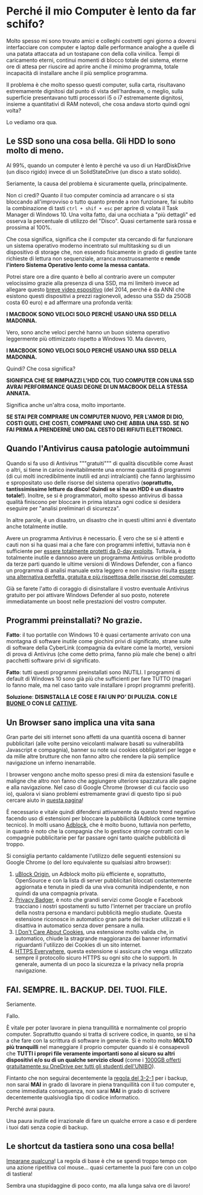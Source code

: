 # Perché il mio Computer è lento da far schifo?

Molto spesso mi sono trovato amici e colleghi costretti ogni giorno a doversi interfacciare con computer e laptop dalle performance analoghe a quelle di una patata attaccata ad un tostapane con della colla vinilica. Tempi di caricamento eterni, continui momenti di blocco totale del sistema, eterne ore di attesa per riuscire ad aprire anche il minimo programma, totale incapacità di installare anche il più semplice programma.

Il problema è che molto spesso questi computer, sulla carta, risultavano estremamente dignitosi dal punto di vista dell'hardware, o meglio, sulla superficie presentavano tutti processori i5 o i7 estremamente dignitosi, insieme a quantitativi di RAM notevoli, che cosa andava storto quindi ogni volta?

Lo vediamo ora qua.

## Le SSD sono una cosa bella. Gli HDD lo sono molto di meno.

Al 99%, quando un computer è lento è perché va uso di un HardDiskDrive \(un disco rigido\) invece di un SolidStateDrive \(un disco a stato solido\).

Seriamente, la causa del problema è sicuramente quella, principalmente.

Non ci credi? Quanto il tuo computer comincia ad arrancare o si sta bloccando all'improvviso o tutto quanto prende a non funzionare, fai subito la combinazione di tasti `ctrl + shif + esc` per aprire di volata il Task Manager di Windows 10. Una volta fatto, dai una occhiata a "più dettagli" ed osserva la percentuale di utilizzo del "Disco". Quasi certamente sarà rossa e prossima al 100%.

Che cosa significa, significa che il computer sta cercando di far funzionare un sistema operativo moderno incentrato sul multitasking su di un dispositivo di storage che, non essendo fisicamente in grado di gestire tante richieste di lettura non sequenziale, arranca mostruosamente e **rende l'intero Sistema Operativo lento come la messa cantata.**

Potrei stare ore a dire quanto è bello al contrario avere un computer velocissimo grazie alla presenza di una SSD, ma mi limiterò invece ad allegare questo [breve video espositivo](https://www.youtube.com/watch?v=YQEjGKYXjw8) \(del 2014, perché è da ANNI che esistono questi dispositivi a prezzi ragionevoli, adesso una SSD da 250GB costa 60 euro\) e ad affermare una profonda verità:

**I MACBOOK SONO VELOCI SOLO PERCHÈ USANO UNA SSD DELLA MADONNA.**

Vero, sono anche veloci perché hanno un buon sistema operativo leggermente più ottimizzato rispetto a Windows 10. Ma davvero,

**I MACBOOK SONO VELOCI SOLO PERCHÈ USANO UNA SSD DELLA MADONNA.**

Quindi? Che cosa significa?

**SIGNIFICA CHE SE RIMPIAZZI L'HDD COL TUO COMPUTER CON UNA SSD AVRAI PERFORMANCE QUASI DEGNE DI UN MACBOOK DELLA STESSA ANNATA.**

Significa anche un'altra cosa, molto importante.

**SE STAI PER COMPRARE UN COMPUTER NUOVO, PER L'AMOR DI DIO, COSTI QUEL CHE COSTI, COMPRANE UNO CHE ABBIA UNA SSD. SE NO FAI PRIMA A PRENDERNE UNO DAL CESTO DEI RIFIUTI ELETTRONICI.**

## Quando l'Antivirus causa patologie autoimmuni

Quando si fa uso di Antivirus """gratuiti""" di qualità discutibile come Avast o altri, si tiene in carico inevitabilmente una enorme quantità di programmi \(di cui molti incredibilmente inutili ed anzi intralcianti\) che fanno larghissimo e spropositato uso delle risorse del sistema operativo \(**soprattutto, tantissimissime letture da disco! Quindi se si ha un HDD è un disastro totale!**\). Inoltre, se si è programmatori, molto spesso antivirus di bassa qualità finiscono per bloccare in prima istanza ogni codice si desidera eseguire per "analisi preliminari di sicurezza".

In altre parole, è un disastro, un disastro che in questi ultimi anni è diventato anche totalmente inutile.

Avere un programma Antivirus è necessario. È vero che se si è attenti e cauti non si ha quasi mai a che fare con programmi infettivi, tuttavia non è sufficiente per [essere totalmente protetti da 0-day exploits](https://www.howtogeek.com/140795/htg-explains-why-you-need-an-antivirus-on-windows-no-matter-how-careful-you-are/). Tuttavia, è totalmente inutile e dannoso avere un programma Antivirus orribile prodotto da terze parti quando le ultime versioni di Windows Defender, con a fianco un programma di analisi manuale extra leggero e non invasivo risulta [essere una alternativa perfetta, gratuita e più rispettosa delle risorse del computer](https://www.howtogeek.com/225385/what%E2%80%99s-the-best-antivirus-for-windows-10-is-windows-defender-good-enough/).

Già se farete l'atto di coraggio di disinstallare il vostro eventuale Antivirus gratuito per poi attivare Windows Defender al suo posto, noterete immediatamente un boost nelle prestazioni del vostro computer.

## Programmi preinstallati? No grazie.

**Fatto**: il tuo portatile con Windows 10 è quasi certamente arrivato con una montagna di software inutile come giochini privi di significato, strane suite di software della CyberLink \(compagnia da evitare come la morte\), versioni di prova di Antivirus \(che come detto prima, fanno più male che bene\) o altri pacchetti software privi di significato.

**Fatto**: tutti questi programmi preinstallati sono INUTILI. I programmi di default di Windows 10 sono già più che sufficienti per fare TUTTO \(magari lo fanno male, ma nel caso tanto vale installare i propri programmi preferiti\).

**Soluzione**: **DISINSTALLA LE COSE E FAI UN PO' DI PULIZIA. CON LE** [**BUONE** ](https://www.thewindowsclub.com/uninstall-preinstalled-apps-games-windows-10-settings)**O CON LE** [**CATTIVE**](https://www.maketecheasier.com/uninstall-pre-installed-apps-windows-10/)**.**

## Un Browser sano implica una vita sana

Gran parte dei siti internet sono affetti da una quantità oscena di banner pubblicitari \(alle volte persino veicolanti malware basati su vulnerabilità Javascript e compagnia\), banner su note sui cookies obbligatori per legge e da mille altre brutture che non fanno altro che rendere la più semplice navigazione un inferno inenarrabile.

I browser vengono anche molto spesso presi di mira da estensioni fasulle e maligne che altro non fanno che aggiungere ulteriore spazzatura alle pagine e alla navigazione. Nel caso di Google Chrome \(browser di cui faccio uso io\), qualora vi siano problemi estremamente gravi di questo tipo si può cercare aiuto in [questa pagina](https://support.google.com/chrome/answer/2765944?co=GENIE.Platform%3DDesktop&hl=en)!

È necessario e vitale quindi difendersi attivamente da questo trend negativo facendo uso di estensioni per bloccare la pubbilicità \(Adblock come termine tecnico\). In molti usano [Adblock](https://chrome.google.com/webstore/detail/adblock/gighmmpiobklfepjocnamgkkbiglidom), che è molto buono, tuttavia non perfetto, in quanto è noto che la compagnia che lo gestisce stringe contratti con le compagnie pubblicitarie per far passare ogni tanto qualche pubblicità di troppo.

Si consiglia pertanto caldamente l'utilizzo delle seguenti estensioni su Google Chrome \(o del loro equivalente su qualsiasi altro browser\):

1. [uBlock Origin](https://chrome.google.com/webstore/detail/ublock-origin/cjpalhdlnbpafiamejdnhcphjbkeiagm?hl=en), un Adblock molto più efficiente e, soprattutto, OpenSource e con la lista di server pubblicitari bloccati costantemente aggiornata e tenuta in piedi da una viva comunità indipendente, e non quindi da una compagnia privata.
2. [Privacy Badger](https://chrome.google.com/webstore/detail/privacy-badger/pkehgijcmpdhfbdbbnkijodmdjhbjlgp), è noto che grandi servizi come Google e Facebook tracciano i nostri spostamenti su tutto l'internet per tracciare un profilo della nostra persona e mandarci pubblicità meglio studiate. Questa estensione riconosce in automatico gran parte dei tracker utilizzati e li disattiva in automatico senza dover pensare a nulla.
3. [I Don't Care About Cookies](https://chrome.google.com/webstore/detail/i-dont-care-about-cookies/fihnjjcciajhdojfnbdddfaoknhalnja?hl=en), una estensione molto valida che, in automatico, chiude la stragrande maggioranza dei banner informativi riguardanti l'utilizzo dei Cookies di un sito internet.
4.  [HTTPS Everywhere](https://chrome.google.com/webstore/detail/https-everywhere/gcbommkclmclpchllfjekcdonpmejbdp?hl=en), questa estensione si assicura che venga utilizzato sempre il protocollo sicuro HTTPS su ogni sito che lo supporti. In generale, aumenta di un poco la sicurezza e la privacy nella propria navigazione.

## FAI. SEMPRE. IL. BACKUP. DEI. TUOI. FILE.

Seriamente.

Fallo.

È vitale per poter lavorare in piena tranquillità e normalmente col proprio computer. Soprattutto quando si tratta di scrivere codice, in quanto, se si ha a che fare con la scrittura di software in generale. Si è molto molto **MOLTO più tranquilli** nel maneggiare il proprio computer quando si è consapevoli che **TUTTI i propri file veramente importanti sono al sicuro su altri dispositivi e/o su di un qualche servizio cloud** \(come i [1000GB offerti gratuitamente su OneDrive per tutti gli studenti dell'UNIBO](https://www.unibo.it/it/servizi-e-opportunita/studio-e-non-solo/agevolazioni-per-computer-tablet-e-software/microsoft-office-365)\).

Fintanto che non seguirai decentemente la [regola del 3-2-1](https://www.youtube.com/watch?v=rFO6NyLIP7M) per i backup, non sarai **MAI** in grado di lavorare in piena tranquillità con il tuo computer e, come immediata conseguenza, non sarai **MAI** in grado di scrivere decentemente qualsivoglia tipo di codice informatico.

Perché avrai paura.

Una paura inutile ed irrazionale di fare un qualche errore a caso e di perdere i tuoi dati senza copie di backup.

## Le shortcut da tastiera sono una cosa bella!

[Imparane qualcuna](https://support.microsoft.com/en-ca/help/12445/windows-keyboard-shortcuts)! La regola di base è che se spendi troppo tempo con una azione ripetitiva col mouse... quasi certamente la puoi fare con un colpo di tastiera!

Sembra una stupidaggine di poco conto, ma alla lunga salva ore di lavoro!

